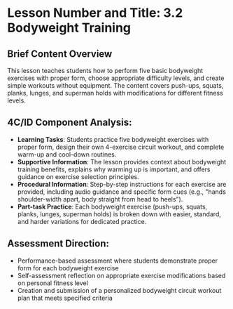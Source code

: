 # Lesson Number and Title: 3.2 Bodyweight Training

## Brief Content Overview
This lesson teaches students how to perform five basic bodyweight exercises with proper form, choose appropriate difficulty levels, and create simple workouts without equipment. The content covers push-ups, squats, planks, lunges, and superman holds with modifications for different fitness levels.

## 4C/ID Component Analysis:
- **Learning Tasks**: Students practice five bodyweight exercises with proper form, design their own 4-exercise circuit workout, and complete warm-up and cool-down routines.
- **Supportive Information**: The lesson provides context about bodyweight training benefits, explains why warming up is important, and offers guidance on exercise selection principles.
- **Procedural Information**: Step-by-step instructions for each exercise are provided, including audio guidance and specific form cues (e.g., "hands shoulder-width apart, body straight from head to heels").
- **Part-task Practice**: Each bodyweight exercise (push-ups, squats, planks, lunges, superman holds) is broken down with easier, standard, and harder variations for dedicated practice.

## Assessment Direction:
- Performance-based assessment where students demonstrate proper form for each bodyweight exercise
- Self-assessment reflection on appropriate exercise modifications based on personal fitness level
- Creation and submission of a personalized bodyweight circuit workout plan that meets specified criteria